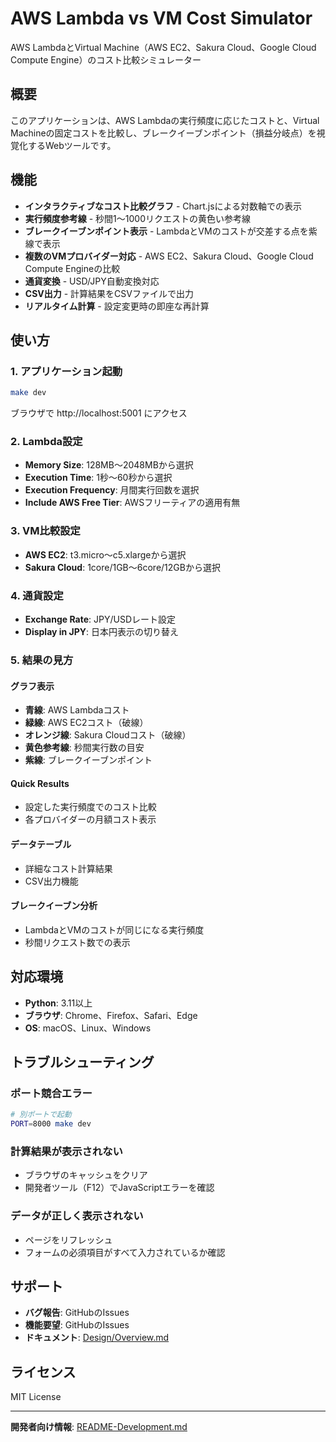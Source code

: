 # AWS Lambda vs VM Cost Simulator

AWS LambdaとVirtual Machine（AWS EC2、Sakura Cloud、Google Cloud Compute Engine）のコスト比較シミュレーター

## 概要

このアプリケーションは、AWS Lambdaの実行頻度に応じたコストと、Virtual Machineの固定コストを比較し、ブレークイーブンポイント（損益分岐点）を視覚化するWebツールです。

## 機能

- **インタラクティブなコスト比較グラフ** - Chart.jsによる対数軸での表示
- **実行頻度参考線** - 秒間1〜1000リクエストの黄色い参考線
- **ブレークイーブンポイント表示** - LambdaとVMのコストが交差する点を紫線で表示
- **複数のVMプロバイダー対応** - AWS EC2、Sakura Cloud、Google Cloud Compute Engineの比較
- **通貨変換** - USD/JPY自動変換対応
- **CSV出力** - 計算結果をCSVファイルで出力
- **リアルタイム計算** - 設定変更時の即座な再計算

## 使い方

### 1. アプリケーション起動

```bash
make dev
```

ブラウザで http://localhost:5001 にアクセス

### 2. Lambda設定

- **Memory Size**: 128MB〜2048MBから選択
- **Execution Time**: 1秒〜60秒から選択
- **Execution Frequency**: 月間実行回数を選択
- **Include AWS Free Tier**: AWSフリーティアの適用有無

### 3. VM比較設定

- **AWS EC2**: t3.micro〜c5.xlargeから選択
- **Sakura Cloud**: 1core/1GB〜6core/12GBから選択

### 4. 通貨設定

- **Exchange Rate**: JPY/USDレート設定
- **Display in JPY**: 日本円表示の切り替え

### 5. 結果の見方

#### グラフ表示
- **青線**: AWS Lambdaコスト
- **緑線**: AWS EC2コスト（破線）
- **オレンジ線**: Sakura Cloudコスト（破線）
- **黄色参考線**: 秒間実行数の目安
- **紫線**: ブレークイーブンポイント

#### Quick Results
- 設定した実行頻度でのコスト比較
- 各プロバイダーの月額コスト表示

#### データテーブル
- 詳細なコスト計算結果
- CSV出力機能

#### ブレークイーブン分析
- LambdaとVMのコストが同じになる実行頻度
- 秒間リクエスト数での表示

## 対応環境

- **Python**: 3.11以上
- **ブラウザ**: Chrome、Firefox、Safari、Edge
- **OS**: macOS、Linux、Windows

## トラブルシューティング

### ポート競合エラー
```bash
# 別ポートで起動
PORT=8000 make dev
```

### 計算結果が表示されない
- ブラウザのキャッシュをクリア
- 開発者ツール（F12）でJavaScriptエラーを確認

### データが正しく表示されない
- ページをリフレッシュ
- フォームの必須項目がすべて入力されているか確認

## サポート

- **バグ報告**: GitHubのIssues
- **機能要望**: GitHubのIssues
- **ドキュメント**: [Design/Overview.md](Design/Overview.md)

## ライセンス

MIT License

---

**開発者向け情報**: [README-Development.md](README-Development.md)